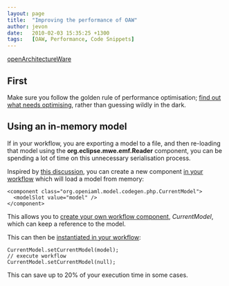 ```yaml
---
layout: page
title:  "Improving the performance of OAW"
author: jevon
date:   2010-02-03 15:35:25 +1300
tags:   [OAW, Performance, Code Snippets]
---
```


[openArchitectureWare](openArchitectureWare.md)

## First
Make sure you follow the golden rule of performance optimisation; <a href="http://journals.jevon.org/users/jevon-phd/entry/19796">find out what needs optimising</a>, rather than guessing wildly in the dark.

## Using an in-memory model
If in your workflow, you are exporting a model to a file, and then re-loading that model using the **org.eclipse.mwe.emf.Reader** component, you can be spending a lot of time on this unnecessary serialisation process.

Inspired by <a href="http://www.openarchitectureware.org/article.php/How_to_use_oAW_with_a_JavaBeans_based_MM">this discussion</a>, you can create a new component <a href="http://code.google.com/p/iaml/source/browse/trunk/org.openiaml.model.codegen.php/src/workflow/runtime-memory.oaw?spec=svn1435&r=1435">in your workflow</a> which will load a model from memory:

```
<component class="org.openiaml.model.codegen.php.CurrentModel">
  <modelSlot value="model" />
</component>
```

This allows you to <a href="http://code.google.com/p/iaml/source/browse/trunk/org.openiaml.model.codegen.php/src/org/openiaml/model/codegen/php/CurrentModel.java?spec=svn1435&r=1435">create your own workflow component</a>, _CurrentModel_, which can keep a reference to the model.

This can then be <a href="http://code.google.com/p/iaml/source/browse/trunk/org.openiaml.model.codegen.php/src/org/openiaml/model/codegen/php/OawCodeGenerator.java?spec=svn1435&r=1435#327">instantiated in your workflow</a>:

```
CurrentModel.setCurrentModel(model);
// execute workflow
CurrentModel.setCurrentModel(null);
```

This can save up to 20% of your execution time in some cases.
